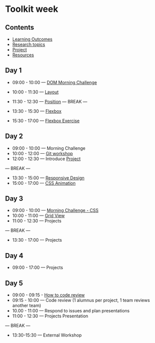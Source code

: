 # Toolkit week

## Contents

- [Learning Outcomes](./learning-outcomes.md)
- [Research topics](./research-afternoon.md)
- [Project](./project.md)
- [Resources](./resources.md)

## Day 1

- 09:00 - 10:00 — [DOM Morning Challenge](https://github.com/GSG-G10/DOM-manipulation-Challenge)
- 10:00 - 11:30 — [Layout](https://github.com/gazaskygeeks/Fundamentals-course/blob/master/coursebook/Week%2001/session-02/layout.md)
- 11:30 - 12:30 — [Position](https://github.com/gazaskygeeks/Fundamentals-course/blob/master/coursebook/Week%2001/session-02/position.md)
— BREAK —

- 13:30 - 15:30 — [Flexbox](./Flexbox.md)
- 15:30 - 17:00 — [Flexbox Exercise](https://flexboxfroggy.com/#ar)

## Day 2

- 09:00 - 10:00 — Morning Challenge
- 10:00 - 12:00 — [Git workshop](https://github.com/GSG-G10/git-workflow-workshop-for-two)
- 12:00 - 12:30 — Introduce [Project](./project.md)

— BREAK —

- 13:30 - 15:00 — [Responsive Design](https://github.com/GSG-G10/Responsive-Design-Workshop)
- 15:00 - 17:00 — [CSS Animation](https://hackmd.io/@yosefanajjar/SJTXyi3gL)

## Day 3

- 09:00 - 10:00 — [Morning Challenge - CSS](https://hackmd.io/kQio8HXGSzy2PGisL30OIg?view)
- 10:00 - 11:00 — [Grid View](https://hackmd.io/5NOaJKJfRQCdMFa2edIL7A)
- 11:00 - 12:30 — Projects

— BREAK —

- 13:30 - 17:00 — Projects

## Day 4

- 09:00 - 17:00 — Projects

## Day 5

- 09:00 - 09:15 - [How to code review](./codereviewintro.md)
- 09:15 - 10:00 — Code review (1 alumnus per project, 1 team reviews another team)
- 10.00 - 11:00 — Respond to issues and plan presentations
- 11:00 - 12:30 — Projects Presentation

— BREAK —

- 13:30-15:30 — External Workshop
